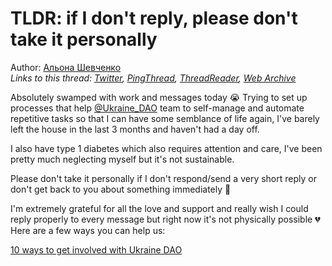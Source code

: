 # TLDR: if I don't reply, please don't take it personally

Author: [Альона Шевченко](https://twitter.com/cryptodrftng)  
*Links to this thread: [Twitter](https://twitter.com/cryptodrftng/status/1534656452664631299), [PingThread](https://pingthread.com/thread/1534656452664631299), [ThreadReader](https://threadreaderapp.com/thread/1534656452664631299.html), [Web Archive](https://web.archive.org/web/*/https://twitter.com/cryptodrftng/status/1534656452664631299)*

Absolutely swamped with work and messages today 😭 Trying to set up processes that help [@Ukraine_DAO](https://twitter.com/Ukraine_DAO) team to self-manage and automate repetitive tasks so that I can have some semblance of life again, I've barely left the house in the last 3 months and haven't had a day off.

I also have type 1 diabetes which also requires attention and care, I've been pretty much neglecting myself but it's not sustainable. 

Please don't take it personally if I don't respond/send a very short reply or don't get back to you about something immediately 🥲

I'm extremely grateful for all the love and support and really wish I could reply properly to every message but right now it's not physically possible 💔 Here are a few ways you can help us:

[10 ways to get involved with Ukraine DAO](https://ukraine-dao.notion.site/10-ways-to-get-involved-with-Ukraine-DAO-b048044541ad4e1eb73b9d443b2b9a99)
